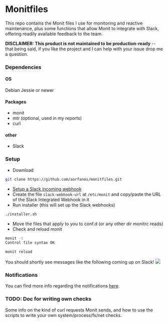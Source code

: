 # Monitfiles

This repo contains the Monit files I use for monitoring and reactive maintenance, plus some functions that allow Monit to integrate with Slack, offering readily available feedback to the team. 

**DISCLAIMER: This product is not maintained to be production-ready** -- that being said, if you like the project and I can help with your issue drop me a question.

### Dependencies

#### OS
Debian Jessie or newer

#### Packages
- monit
- mtr (optional, used in my reports)
- curl

#### other
- Slack

### Setup
- Download

```bash
git clone https://github.com/aorfanos/monitfiles.git
```
- [Setup a Slack incoming webhook](https://api.slack.com/incoming-webhooks)
- Create the file `slack-webhook-url` at `/etc/monit` and copy/paste the URL of the Slack Integrated Webhook in it
- Run installer (this will set up the Slack webhooks)

```bash
./installer.sh
```
- Move the files that apply to you to conf.d (or any other dir monitrc reads)
- Check and reload monit

```bash
monit -t
Control file syntax OK

monit reload
```
You should shortly see messages like the following coming up on Slack!
![](https://imgur.com/9IbAkPK.png)

### Notifications
You can find more info regarding the notifications [here](https://imgur.com/a/ceCoVqH).

### TODO: Doc for writing own checks
Some info on the kind of curl requests Monit sends, and how to use the scripts to write your own system/process/fs/net checks. 

